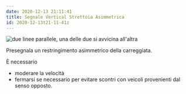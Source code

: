```yaml
---
date: 2020-12-13 21:11:41
title: Segnale Vertical Strettoia Asimmetrica
id: 2020-12-13t21-11-41z
---
```


![due linee parallele, una delle due si avvicina
all'altra](./images/strettoia-asimmetrica.png)

Presegnala un restringimento asimmetrico della carreggiata.

È necessario

- moderare la velocità
- fermarsi se necessario per evitare scontri con veicoli provenienti dal senso
  opposto.
